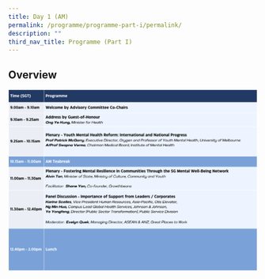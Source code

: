 ```yaml
---
title: Day 1 (AM)
permalink: /programme/programme-part-i/permalink/
description: ""
third_nav_title: Programme (Part I)
---
```

## Overview
![](/images/day%201_am.png)
